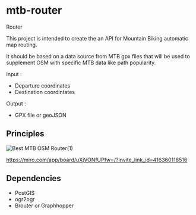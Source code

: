 # mtb-router
Router

This project is intended to create the an API for Mountain Biking automatic map routing.

It should be based on a data source from MTB gpx files that will be used to supplement OSM with specific MTB data like path popularity.

Input : 
* Departure coordinates
* Destination coordintates

Output :
* GPX file or geoJSON

## Principles

![Best MTB OSM Router(1)](https://user-images.githubusercontent.com/16464382/154336452-92f1e83c-98f1-4a9d-b1e8-67d587e725d4.jpg)

https://miro.com/app/board/uXjVONfUPfw=/?invite_link_id=416360118516

## Dependencies

 - PostGIS
 - ogr2ogr
 - Brouter or Graphhopper
 
 
